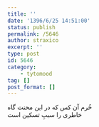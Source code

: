 ```yaml
---
title: ''
date: '1396/6/25 14:51:00'
status: publish
permalink: /5646
author: straxico
excerpt: ''
type: post
id: 5646
category:
    - tytomood
tag: []
post_format: []
---
```

خُرم آن کس که در این محنت گاه  
خاطری را سببِ تسکین است